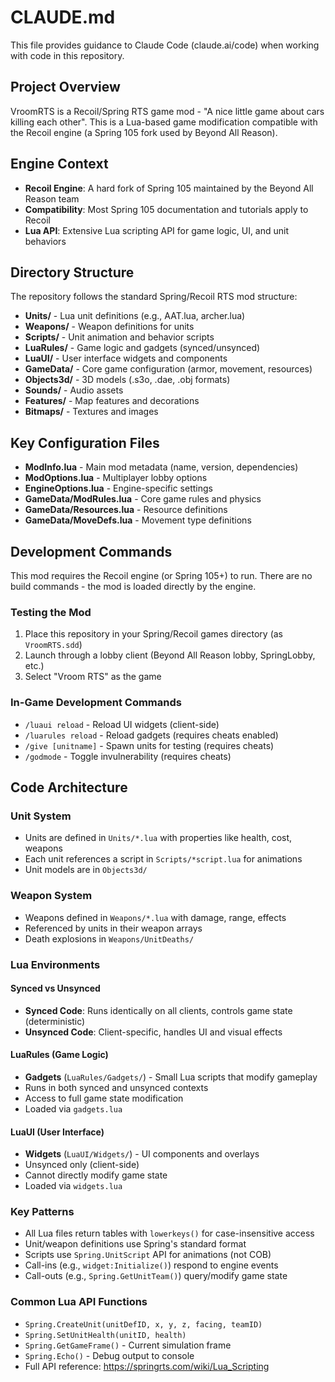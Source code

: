 # CLAUDE.md

This file provides guidance to Claude Code (claude.ai/code) when working with code in this repository.

## Project Overview

VroomRTS is a Recoil/Spring RTS game mod - "A nice little game about cars killing each other". This is a Lua-based game modification compatible with the Recoil engine (a Spring 105 fork used by Beyond All Reason).

## Engine Context

- **Recoil Engine**: A hard fork of Spring 105 maintained by the Beyond All Reason team
- **Compatibility**: Most Spring 105 documentation and tutorials apply to Recoil
- **Lua API**: Extensive Lua scripting API for game logic, UI, and unit behaviors

## Directory Structure

The repository follows the standard Spring/Recoil RTS mod structure:

- **Units/** - Lua unit definitions (e.g., AAT.lua, archer.lua)
- **Weapons/** - Weapon definitions for units
- **Scripts/** - Unit animation and behavior scripts
- **LuaRules/** - Game logic and gadgets (synced/unsynced)
- **LuaUI/** - User interface widgets and components
- **GameData/** - Core game configuration (armor, movement, resources)
- **Objects3d/** - 3D models (.s3o, .dae, .obj formats)
- **Sounds/** - Audio assets
- **Features/** - Map features and decorations
- **Bitmaps/** - Textures and images

## Key Configuration Files

- **ModInfo.lua** - Main mod metadata (name, version, dependencies)
- **ModOptions.lua** - Multiplayer lobby options
- **EngineOptions.lua** - Engine-specific settings
- **GameData/ModRules.lua** - Core game rules and physics
- **GameData/Resources.lua** - Resource definitions
- **GameData/MoveDefs.lua** - Movement type definitions

## Development Commands

This mod requires the Recoil engine (or Spring 105+) to run. There are no build commands - the mod is loaded directly by the engine.

### Testing the Mod
1. Place this repository in your Spring/Recoil games directory (as `VroomRTS.sdd`)
2. Launch through a lobby client (Beyond All Reason lobby, SpringLobby, etc.)
3. Select "Vroom RTS" as the game

### In-Game Development Commands
- `/luaui reload` - Reload UI widgets (client-side)
- `/luarules reload` - Reload gadgets (requires cheats enabled)
- `/give [unitname]` - Spawn units for testing (requires cheats)
- `/godmode` - Toggle invulnerability (requires cheats)

## Code Architecture

### Unit System
- Units are defined in `Units/*.lua` with properties like health, cost, weapons
- Each unit references a script in `Scripts/*script.lua` for animations
- Unit models are in `Objects3d/`

### Weapon System
- Weapons defined in `Weapons/*.lua` with damage, range, effects
- Referenced by units in their weapon arrays
- Death explosions in `Weapons/UnitDeaths/`

### Lua Environments

#### Synced vs Unsynced
- **Synced Code**: Runs identically on all clients, controls game state (deterministic)
- **Unsynced Code**: Client-specific, handles UI and visual effects

#### LuaRules (Game Logic)
- **Gadgets** (`LuaRules/Gadgets/`) - Small Lua scripts that modify gameplay
- Runs in both synced and unsynced contexts
- Access to full game state modification
- Loaded via `gadgets.lua`

#### LuaUI (User Interface)
- **Widgets** (`LuaUI/Widgets/`) - UI components and overlays
- Unsynced only (client-side)
- Cannot directly modify game state
- Loaded via `widgets.lua`

### Key Patterns
- All Lua files return tables with `lowerkeys()` for case-insensitive access
- Unit/weapon definitions use Spring's standard format
- Scripts use `Spring.UnitScript` API for animations (not COB)
- Call-ins (e.g., `widget:Initialize()`) respond to engine events
- Call-outs (e.g., `Spring.GetUnitTeam()`) query/modify game state

### Common Lua API Functions
- `Spring.CreateUnit(unitDefID, x, y, z, facing, teamID)`
- `Spring.SetUnitHealth(unitID, health)`
- `Spring.GetGameFrame()` - Current simulation frame
- `Spring.Echo()` - Debug output to console
- Full API reference: https://springrts.com/wiki/Lua_Scripting
